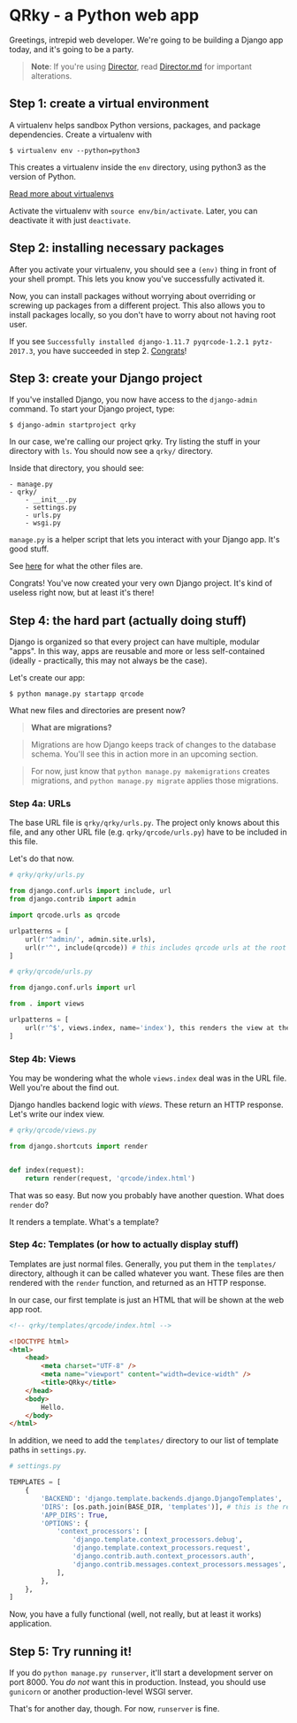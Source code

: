 # QRky - a Python web app

Greetings, intrepid web developer. We're going to be building a Django app today, and it's going to be a party.

> __Note__: If you're using [Director](https://director.tjhsst.edu), read [Director.md](Director.md) for important alterations.

## Step 1: create a virtual environment

A virtualenv helps sandbox Python versions, packages, and package dependencies. Create a virtualenv with

```
$ virtualenv env --python=python3
```

This creates a virtualenv inside the `env` directory, using python3 as the version of Python.

[Read more about virtualenvs](http://docs.python-guide.org/en/latest/dev/virtualenvs/#lower-level-virtualenv)

Activate the virtualenv with `source env/bin/activate`. Later, you can deactivate it with just `deactivate`.

## Step 2: installing necessary packages

After you activate your virtualenv, you should see a `(env)` thing in front of your shell prompt. This lets you know you've successfully activated it.

Now, you can install packages without worrying about overriding or screwing up packages from a different project. This also allows you to install packages locally, so you don't have to worry about not having root user.

If you see `Successfully installed django-1.11.7 pyqrcode-1.2.1 pytz-2017.3`, you have succeeded in step 2. [Congrats](http://tv.giphy.com/congrats)!

## Step 3: create your Django project

If you've installed Django, you now have access to the `django-admin` command. To start your Django project, type:

```
$ django-admin startproject qrky
```

In our case, we're calling our project qrky. Try listing the stuff in your directory with `ls`. You should now see a `qrky/` directory.

Inside that directory, you should see:

```
- manage.py
- qrky/
    - __init__.py
    - settings.py
    - urls.py
    - wsgi.py
```

`manage.py` is a helper script that lets you interact with your Django app. It's good stuff.

See [here](https://docs.djangoproject.com/en/1.11/intro/tutorial01/#creating-a-project) for what the other files are.

Congrats! You've now created your very own Django project. It's kind of useless right now, but at least it's there!

## Step 4: the hard part (actually doing stuff)

Django is organized so that every project can have multiple, modular "apps". In this way, apps are reusable and more or less self-contained (ideally - practically, this may not always be the case).

Let's create our app:

```
$ python manage.py startapp qrcode
```

What new files and directories are present now?

>    __What are migrations?__

>    Migrations are how Django keeps track of changes to the database schema. You'll see this in action more in an upcoming section.

>    For now, just know that `python manage.py makemigrations` creates migrations, and `python manage.py migrate` applies those migrations.

### Step 4a: URLs

The base URL file is `qrky/qrky/urls.py`. The project only knows about this file, and any other URL file (e.g. `qrky/qrcode/urls.py`) have to be included in this file.

Let's do that now.

```py
# qrky/qrky/urls.py

from django.conf.urls import include, url
from django.contrib import admin

import qrcode.urls as qrcode

urlpatterns = [
    url(r'^admin/', admin.site.urls),
    url(r'^', include(qrcode)) # this includes qrcode urls at the root url (/)
]
```

```py
# qrky/qrcode/urls.py

from django.conf.urls import url

from . import views

urlpatterns = [
    url(r'^$', views.index, name='index'), this renders the view at the root (/)
]
```

### Step 4b: Views

You may be wondering what the whole `views.index` deal was in the URL file. Well you're about the find out.

Django handles backend logic with _views_. These return an HTTP response. Let's write our index view.

```py
# qrky/qrcode/views.py

from django.shortcuts import render


def index(request):
    return render(request, 'qrcode/index.html')
```

That was so easy. But now you probably have another question. What does `render` do?

It renders a template. What's a template?

### Step 4c: Templates (or how to actually display stuff)

Templates are just normal files. Generally, you put them in the `templates/` directory, although it can be called whatever you want. These files are then rendered with the `render` function, and returned as an HTTP response.

In our case, our first template is just an HTML that will be shown at the web app root.

```html
<!-- qrky/templates/qrcode/index.html -->

<!DOCTYPE html>
<html>
    <head>
        <meta charset="UTF-8" />
        <meta name="viewport" content="width=device-width" />
        <title>QRky</title>
    </head>
    <body>
        Hello.
    </body>
</html>
```

In addition, we need to add the `templates/` directory to our list of template paths in `settings.py`.

```py
# settings.py

TEMPLATES = [
    {
        'BACKEND': 'django.template.backends.django.DjangoTemplates',
        'DIRS': [os.path.join(BASE_DIR, 'templates')], # this is the relevant line
        'APP_DIRS': True,
        'OPTIONS': {
            'context_processors': [
                'django.template.context_processors.debug',
                'django.template.context_processors.request',
                'django.contrib.auth.context_processors.auth',
                'django.contrib.messages.context_processors.messages',
            ],
        },
    },
]
```

Now, you have a fully functional (well, not really, but at least it works) application.

## Step 5: Try running it!

If you do `python manage.py runserver`, it'll start a development server on port 8000. You _do not_ want this in production. Instead, you should use `gunicorn` or another production-level WSGI server.

That's for another day, though. For now, `runserver` is fine.
